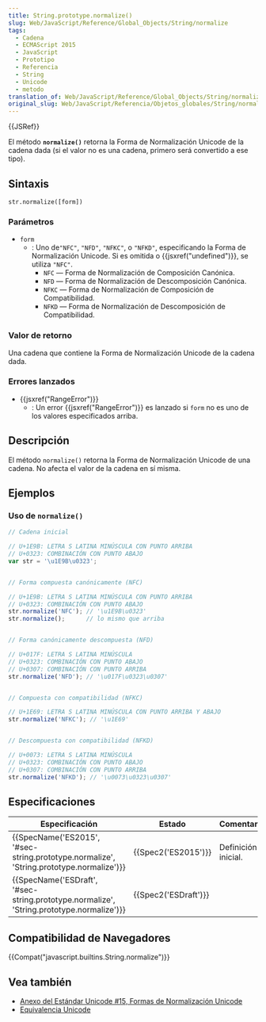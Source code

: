 ```yaml
---
title: String.prototype.normalize()
slug: Web/JavaScript/Reference/Global_Objects/String/normalize
tags:
  - Cadena
  - ECMAScript 2015
  - JavaScript
  - Prototipo
  - Referencia
  - String
  - Unicode
  - metodo
translation_of: Web/JavaScript/Reference/Global_Objects/String/normalize
original_slug: Web/JavaScript/Referencia/Objetos_globales/String/normalize
---
```

{{JSRef}}

El método **`normalize()`** retorna la Forma de Normalización Unicode de la cadena dada (si el valor no es una cadena, primero será convertido a ese tipo).

## Sintaxis

    str.normalize([form])

### Parámetros

- `form`
  - : Uno de`"NFC"`, `"NFD"`, `"NFKC"`, o `"NFKD"`, especificando la Forma de Normalización Unicode. Si es omitida o {{jsxref("undefined")}}, se utiliza `"NFC"`.
    - `NFC` — Forma de Normalización de Composición Canónica.
    - `NFD` — Forma de Normalización de Descomposición Canónica.
    - `NFKC` — Forma de Normalización de Composición de Compatibilidad.
    - `NFKD` — Forma de Normalización de Descomposición de Compatibilidad.

### Valor de retorno

Una cadena que contiene la Forma de Normalización Unicode de la cadena dada.

### Errores lanzados

- {{jsxref("RangeError")}}
  - : Un error {{jsxref("RangeError")}} es lanzado si `form` no es uno de los valores especificados arriba.

## Descripción

El método `normalize()` retorna la Forma de Normalización Unicode de una cadena. No afecta el valor de la cadena en sí misma.

## Ejemplos

### Uso de `normalize()`

```js
// Cadena inicial

// U+1E9B: LETRA S LATINA MINÚSCULA CON PUNTO ARRIBA
// U+0323: COMBINACIÓN CON PUNTO ABAJO
var str = '\u1E9B\u0323';


// Forma compuesta canónicamente (NFC)

// U+1E9B: LETRA S LATINA MINÚSCULA CON PUNTO ARRIBA
// U+0323: COMBINACIÓN CON PUNTO ABAJO
str.normalize('NFC'); // '\u1E9B\u0323'
str.normalize();      // lo mismo que arriba


// Forma canónicamente descompuesta (NFD)

// U+017F: LETRA S LATINA MINÚSCULA
// U+0323: COMBINACIÓN CON PUNTO ABAJO
// U+0307: COMBINACIÓN CON PUNTO ARRIBA
str.normalize('NFD'); // '\u017F\u0323\u0307'


// Compuesta con compatibilidad (NFKC)

// U+1E69: LETRA S LATINA MINÚSCULA CON PUNTO ARRIBA Y ABAJO
str.normalize('NFKC'); // '\u1E69'


// Descompuesta con compatibilidad (NFKD)

// U+0073: LETRA S LATINA MINÚSCULA
// U+0323: COMBINACIÓN CON PUNTO ABAJO
// U+0307: COMBINACIÓN CON PUNTO ARRIBA
str.normalize('NFKD'); // '\u0073\u0323\u0307'
```

## Especificaciones

| Especificación                                                                                                       | Estado                       | Comentario          |
| -------------------------------------------------------------------------------------------------------------------- | ---------------------------- | ------------------- |
| {{SpecName('ES2015', '#sec-string.prototype.normalize', 'String.prototype.normalize')}} | {{Spec2('ES2015')}}     | Definición inicial. |
| {{SpecName('ESDraft', '#sec-string.prototype.normalize', 'String.prototype.normalize')}} | {{Spec2('ESDraft')}} |                     |

## Compatibilidad de Navegadores

{{Compat("javascript.builtins.String.normalize")}}

## Vea también

- [Anexo del Estándar Unicode #15, Formas de Normalización Unicode](http://www.unicode.org/reports/tr15/)
- [Equivalencia Unicode](http://en.wikipedia.org/wiki/Unicode_equivalence)
